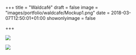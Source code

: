 +++
title = "Waldcafé"
draft = false
image = "images/portfolio/waldcafe/Mockup1.png"
date = 2018-03-07T12:50:01+01:00
showonlyimage = false

+++

![](images/portfolio/waldcafe/Mockup1.png)

![](images/portfolio/waldcafe/Mockup2.png)
